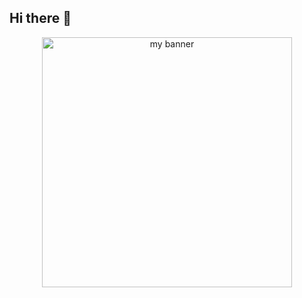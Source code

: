 ## Hi there 👋
<div align="center">
  <img src="https://github.com/user-attachments/assets/d3eb4c10-6012-4afa-927e-f22dce9c5648" height="400px" alt="my banner">
</div>
<!--
**ikeem12/ikeem12** is a ✨ _special_ ✨ repository because its `README.md` (this file) appears on your GitHub profile.

Here are some ideas to get you started:

- 🔭 I’m currently working on ...
- 🌱 I’m currently learning ...
- 👯 I’m looking to collaborate on ...
- 🤔 I’m looking for help with ...
- 💬 Ask me about ...
- 📫 How to reach me: ...
- 😄 Pronouns: ...

- ⚡ Fun fact: ...
-->

![ChatGPT Image 19 abr 2025, 23_34_42 (1)](https://github.com/user-attachments/assets/d3eb4c10-6012-4afa-927e-f22dce9c5648)

